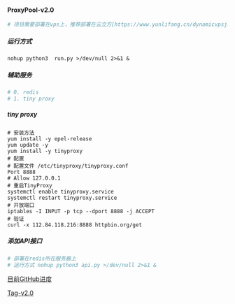 #### ProxyPool-v2.0

```python
# 项目需要部署在vps上，推荐部署在云立方[https://www.yunlifang.cn/dynamicvpsjsxzdx.asp]
```

##### 运行方式

```
nohup python3  run.py >/dev/null 2>&1 &
```

##### 辅助服务

```python
# 0. redis
# 1. tiny proxy
```

##### tiny proxy

```shell
# 安装方法
yum install -y epel-release
yum update -y
yum install -y tinyproxy
# 配置
# 配置文件 /etc/tinyproxy/tinyproxy.conf 
Port 8888
# Allow 127.0.0.1
# 重启TinyProxy
systemctl enable tinyproxy.service
systemctl restart tinyproxy.service
# 开放端口
iptables -I INPUT -p tcp --dport 8888 -j ACCEPT
# 验证
curl -x 112.84.118.216:8888 httpbin.org/get
```

##### 添加API接口

```python
# 部署在redis所在服务器上
# 运行方式 nohup python3 api.py >/dev/null 2>&1 &
```

[目前GitHub进度](https://github.com/squabbysheep/ProxyPool/tree/master)

[Tag-v2.0](https://github.com/squabbysheep/ProxyPool/tree/v2.0)

